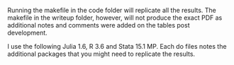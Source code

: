 Running the makefile in the code folder will replicate all the results. The makefile in the writeup folder, however, will not produce the exact PDF as additional notes and comments were added on the tables post development.


I use the following Julia 1.6, R 3.6 and Stata 15.1 MP. Each do files notes the additional packages that you might need to replicate the results. 
